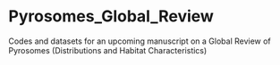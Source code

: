 # Pyrosomes_Global_Review
Codes and datasets for an upcoming manuscript on a Global Review of Pyrosomes (Distributions and Habitat Characteristics)
